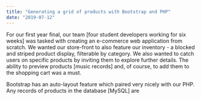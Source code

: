 ```yaml
---
title: "Generating a grid of products with Bootstrap and PHP"
date: "2019-07-12"
---
```

For our first year final, our team [four student developers working for six weeks] was tasked with creating an e-commerce web application from scratch. We wanted our store-front to also feature our inventory - a blocked and striped product display, filterable by category. We also wanted to catch users on specific products by inviting them to explore further details. The ability to preview products [music records] and, of course, to add them to the shopping cart was a must.

Bootstrap has an auto-layout feature which paired very nicely with our PHP. Any records of products in the database [MySQL] are 
